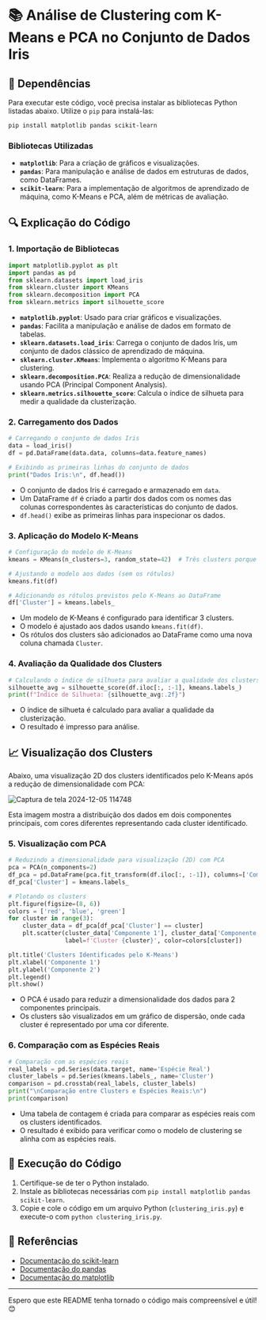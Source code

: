 # 📚 Análise de Clustering com K-Means e PCA no Conjunto de Dados Iris

## 🔧 Dependências

Para executar este código, você precisa instalar as bibliotecas Python listadas abaixo. Utilize o `pip` para instalá-las:

```bash
pip install matplotlib pandas scikit-learn
```

### Bibliotecas Utilizadas

- **`matplotlib`**: Para a criação de gráficos e visualizações.
- **`pandas`**: Para manipulação e análise de dados em estruturas de dados, como DataFrames.
- **`scikit-learn`**: Para a implementação de algoritmos de aprendizado de máquina, como K-Means e PCA, além de métricas de avaliação.

## 🔍 Explicação do Código

### 1. Importação de Bibliotecas

```python
import matplotlib.pyplot as plt
import pandas as pd
from sklearn.datasets import load_iris
from sklearn.cluster import KMeans
from sklearn.decomposition import PCA
from sklearn.metrics import silhouette_score
```

- **`matplotlib.pyplot`**: Usado para criar gráficos e visualizações.
- **`pandas`**: Facilita a manipulação e análise de dados em formato de tabelas.
- **`sklearn.datasets.load_iris`**: Carrega o conjunto de dados Iris, um conjunto de dados clássico de aprendizado de máquina.
- **`sklearn.cluster.KMeans`**: Implementa o algoritmo K-Means para clustering.
- **`sklearn.decomposition.PCA`**: Realiza a redução de dimensionalidade usando PCA (Principal Component Analysis).
- **`sklearn.metrics.silhouette_score`**: Calcula o índice de silhueta para medir a qualidade da clusterização.

### 2. Carregamento dos Dados

```python
# Carregando o conjunto de dados Iris
data = load_iris()
df = pd.DataFrame(data.data, columns=data.feature_names)

# Exibindo as primeiras linhas do conjunto de dados
print("Dados Iris:\n", df.head())
```

- O conjunto de dados Iris é carregado e armazenado em `data`.
- Um DataFrame `df` é criado a partir dos dados com os nomes das colunas correspondentes às características do conjunto de dados.
- `df.head()` exibe as primeiras linhas para inspecionar os dados.

### 3. Aplicação do Modelo K-Means

```python
# Configuração do modelo de K-Means
kmeans = KMeans(n_clusters=3, random_state=42)  # Três clusters porque há três espécies reais

# Ajustando o modelo aos dados (sem os rótulos)
kmeans.fit(df)

# Adicionando os rótulos previstos pelo K-Means ao DataFrame
df['Cluster'] = kmeans.labels_
```

- Um modelo de K-Means é configurado para identificar 3 clusters.
- O modelo é ajustado aos dados usando `kmeans.fit(df)`.
- Os rótulos dos clusters são adicionados ao DataFrame como uma nova coluna chamada `Cluster`.

### 4. Avaliação da Qualidade dos Clusters

```python
# Calculando o índice de silhueta para avaliar a qualidade dos clusters
silhouette_avg = silhouette_score(df.iloc[:, :-1], kmeans.labels_)
print(f"Índice de Silhueta: {silhouette_avg:.2f}")
```

- O índice de silhueta é calculado para avaliar a qualidade da clusterização.
- O resultado é impresso para análise.


## 📈 Visualização dos Clusters

Abaixo, uma visualização 2D dos clusters identificados pelo K-Means após a redução de dimensionalidade com PCA:

![Captura de tela 2024-12-05 114748](https://github.com/user-attachments/assets/9e3694c2-3bd9-4793-a1bb-47bda005c514)

Esta imagem mostra a distribuição dos dados em dois componentes principais, com cores diferentes representando cada cluster identificado.

### 5. Visualização com PCA

```python
# Reduzindo a dimensionalidade para visualização (2D) com PCA
pca = PCA(n_components=2)
df_pca = pd.DataFrame(pca.fit_transform(df.iloc[:, :-1]), columns=['Componente 1', 'Componente 2'])
df_pca['Cluster'] = kmeans.labels_

# Plotando os clusters
plt.figure(figsize=(8, 6))
colors = ['red', 'blue', 'green']
for cluster in range(3):
    cluster_data = df_pca[df_pca['Cluster'] == cluster]
    plt.scatter(cluster_data['Componente 1'], cluster_data['Componente 2'],
                label=f'Cluster {cluster}', color=colors[cluster])

plt.title('Clusters Identificados pelo K-Means')
plt.xlabel('Componente 1')
plt.ylabel('Componente 2')
plt.legend()
plt.show()
```

- O PCA é usado para reduzir a dimensionalidade dos dados para 2 componentes principais.
- Os clusters são visualizados em um gráfico de dispersão, onde cada cluster é representado por uma cor diferente.

### 6. Comparação com as Espécies Reais

```python
# Comparação com as espécies reais
real_labels = pd.Series(data.target, name='Espécie Real')
cluster_labels = pd.Series(kmeans.labels_, name='Cluster')
comparison = pd.crosstab(real_labels, cluster_labels)
print("\nComparação entre Clusters e Espécies Reais:\n")
print(comparison)
```

- Uma tabela de contagem é criada para comparar as espécies reais com os clusters identificados.
- O resultado é exibido para verificar como o modelo de clustering se alinha com as espécies reais.

## 🚀 Execução do Código

1. Certifique-se de ter o Python instalado.
2. Instale as bibliotecas necessárias com `pip install matplotlib pandas scikit-learn`.
3. Copie e cole o código em um arquivo Python (`clustering_iris.py`) e execute-o com `python clustering_iris.py`.

## 🔗 Referências

- [Documentação do scikit-learn](https://scikit-learn.org/stable/)
- [Documentação do pandas](https://pandas.pydata.org/pandas-docs/stable/)
- [Documentação do matplotlib](https://matplotlib.org/stable/contents.html)

---

Espero que este README tenha tornado o código mais compreensível e útil! 😊

